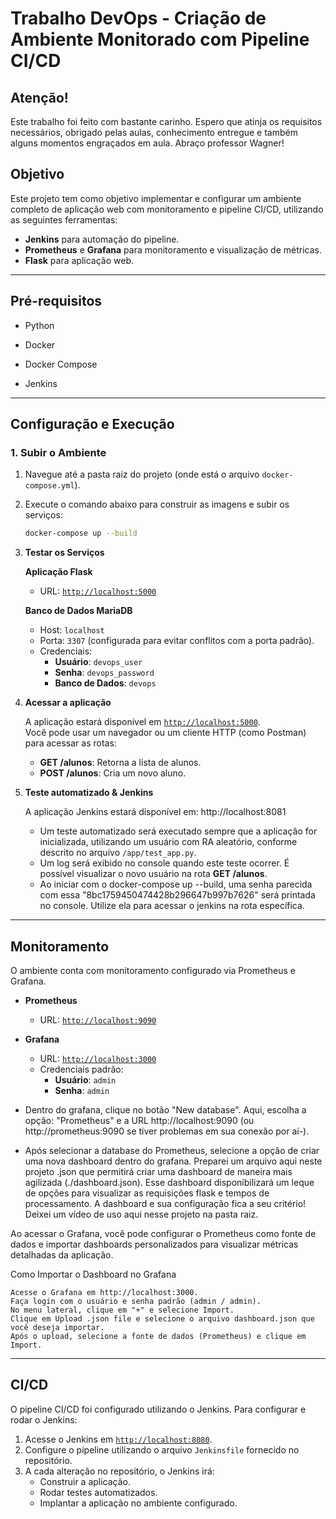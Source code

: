 # Trabalho DevOps - Criação de Ambiente Monitorado com Pipeline CI/CD

## Atenção!

Este trabalho foi feito com bastante carinho. Espero que atinja os requisitos necessários, obrigado pelas aulas, conhecimento entregue e também alguns momentos engraçados em aula. Abraço professor Wagner!

## Objetivo

Este projeto tem como objetivo implementar e configurar um ambiente completo de aplicação web com monitoramento e pipeline CI/CD, utilizando as seguintes ferramentas:

- **Jenkins** para automação do pipeline.
- **Prometheus** e **Grafana** para monitoramento e visualização de métricas.
- **Flask** para aplicação web.

---

## Pré-requisitos

- Python

- Docker

- Docker Compose

- Jenkins

---

## Configuração e Execução

### 1. Subir o Ambiente

1. Navegue até a pasta raiz do projeto (onde está o arquivo `docker-compose.yml`).
2. Execute o comando abaixo para construir as imagens e subir os serviços:

   ```bash
   docker-compose up --build
   ```

3. **Testar os Serviços**

   **Aplicação Flask**

   - URL: [`http://localhost:5000`](http://localhost:5000)

   **Banco de Dados MariaDB**

   - Host: `localhost`
   - Porta: `3307` (configurada para evitar conflitos com a porta padrão).
   - Credenciais:
     - **Usuário**: `devops_user`
     - **Senha**: `devops_password`
     - **Banco de Dados**: `devops`

4. **Acessar a aplicação**

   A aplicação estará disponível em [`http://localhost:5000`](http://localhost:5000).  
   Você pode usar um navegador ou um cliente HTTP (como Postman) para acessar as rotas:

   - **GET /alunos**: Retorna a lista de alunos.
   - **POST /alunos**: Cria um novo aluno.

5. **Teste automatizado & Jenkins**

   A aplicação Jenkins estará disponível em: http://localhost:8081

   - Um teste automatizado será executado sempre que a aplicação for inicializada, utilizando um usuário com RA aleatório, conforme descrito no arquivo `/app/test_app.py`.
   - Um log será exibido no console quando este teste ocorrer. É possível visualizar o novo usuário na rota **GET /alunos**.
   - Ao iniciar com o docker-compose up --build, uma senha parecida com essa "8bc1759450474428b296647b997b7626" será printada no console. Utilize ela para acessar o jenkins na rota específica.

---

## Monitoramento

O ambiente conta com monitoramento configurado via Prometheus e Grafana.

- **Prometheus**

  - URL: [`http://localhost:9090`](http://localhost:9090)

- **Grafana**
  - URL: [`http://localhost:3000`](http://localhost:3000)
  - Credenciais padrão:
    - **Usuário**: `admin`
    - **Senha**: `admin`
- Dentro do grafana, clique no botão "New database". Aqui, escolha a opção: "Prometheus" e a URL http://localhost:9090 (ou http://prometheus:9090 se tiver problemas em sua conexão por aí-).
- Após selecionar a database do Prometheus, selecione a opção de criar uma nova dashboard dentro do grafana. Preparei um arquivo aqui neste projeto .json que permitirá criar uma dashboard de maneira mais agilizada (./dashboard.json). Esse dashboard disponibilizará um leque de opções para visualizar as requisições flask e tempos de processamento. A dashboard e sua configuração fica a seu critério! Deixei um vídeo de uso aqui nesse projeto na pasta raiz.

Ao acessar o Grafana, você pode configurar o Prometheus como fonte de dados e importar dashboards personalizados para visualizar métricas detalhadas da aplicação.

Como Importar o Dashboard no Grafana

    Acesse o Grafana em http://localhost:3000.
    Faça login com o usuário e senha padrão (admin / admin).
    No menu lateral, clique em "+" e selecione Import.
    Clique em Upload .json file e selecione o arquivo dashboard.json que você deseja importar.
    Após o upload, selecione a fonte de dados (Prometheus) e clique em Import.

---

## CI/CD

O pipeline CI/CD foi configurado utilizando o Jenkins. Para configurar e rodar o Jenkins:

1. Acesse o Jenkins em [`http://localhost:8080`](http://localhost:8081).
2. Configure o pipeline utilizando o arquivo `Jenkinsfile` fornecido no repositório.
3. A cada alteração no repositório, o Jenkins irá:
   - Construir a aplicação.
   - Rodar testes automatizados.
   - Implantar a aplicação no ambiente configurado.
